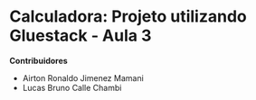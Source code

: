 # Calculadora: Projeto utilizando Gluestack - Aula 3

**Contribuidores**

- Airton Ronaldo Jimenez Mamani
- Lucas Bruno Calle Chambi